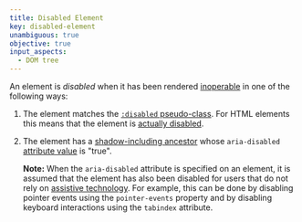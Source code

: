 ```yaml
---
title: Disabled Element
key: disabled-element
unambiguous: true
objective: true
input_aspects:
  - DOM tree
---
```


An element is _disabled_ when it has been rendered [inoperable][] in one of the following ways:

1. The element matches the [`:disabled` pseudo-class][disabled pseudo-class]. For HTML elements this means that the element is [actually disabled][].

2. The element has a [shadow-including ancestor][] whose `aria-disabled` [attribute value][] is "true".

   **Note:** When the `aria-disabled` attribute is specified on an element, it is assumed that the element has also been disabled for users that do not rely on [assistive technology][]. For example, this can be done by disabling pointer events using the `pointer-events` property and by disabling keyboard interactions using the `tabindex` attribute.

[actually disabled]: https://html.spec.whatwg.org/multipage/semantics-other.html#concept-element-disabled 'HTML definition of Actually Disabled'
[assistive technology]: https://www.w3.org/TR/WCAG21/#dfn-assistive-technologies
[attribute value]: #attribute-value 'Definition of Attribute Value'
[disabled pseudo-class]: https://drafts.csswg.org/selectors/#disabled-pseudo "CSS Selectors Level 4 (Editor's Draft), definition of the :disabled pseudo-class"
[inoperable]: https://www.w3.org/TR/wai-aria/#dfn-operable
[shadow-including ancestor]: https://dom.spec.whatwg.org/#concept-shadow-including-ancestor
